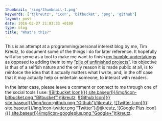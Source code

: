 ```yaml
---
thumbnail: '/img/thumbnail-1.png'
keywords: ['tjkreutz', 'icon', 'bitbucket', 'png', 'github']
layout: post
date: 2016-02-27 21:03:33 +0100
type: blog
title: "What's this?"
---
```


This is an attempt at a programming/personal interest blog by me, Tim Kreutz, to document some of the things I do for later reference. It hopefully will also serve as a tool to make me want to finish [my humble undertakings](http://timkreutz.nl/musicmood/) as opposed to adding them to my [“pile of unfinished projects”](http://timkreutz.nl/musicmood/). Its objective is thus of a selfish nature and the only reason it is made public at all, is to reinforce the idea that it actually matters what I write, and, in the off case that it may actually help or entertain someone, to interact with readers.

In the latter case, please leave a comment or connect to me through one of the social tools I use: [![Bitbucket Icon]({{ site.baseurl}}/img/icon-bitbucket.png "Bitbucket")/tjkreutz](https://bitbucket.org/tjkreutz/), [![Github Icon]({{ site.baseurl}}/img/icon-github.png "Github")/tjkreutz](https://github.com/tjkreutz), [![Twitter Icon]({{ site.baseurl}}/img/icon-twitter.png "Twitter")@tjkreutz](https://twitter.com/tjkreutz), [![Google Plus Icon]({{ site.baseurl}}/img/icon-googleplus.png "Google+")tjkreutz](https://plus.google.com/+tjkreutz).
